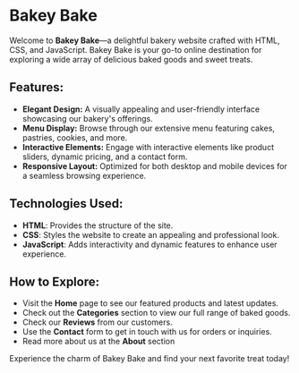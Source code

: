# Bakey Bake

Welcome to **Bakey Bake**—a delightful bakery website crafted with HTML, CSS, and JavaScript. Bakey Bake is your go-to online destination for exploring a wide array of delicious baked goods and sweet treats.

## Features:
- **Elegant Design:** A visually appealing and user-friendly interface showcasing our bakery's offerings.
- **Menu Display:** Browse through our extensive menu featuring cakes, pastries, cookies, and more.
- **Interactive Elements:** Engage with interactive elements like product sliders, dynamic pricing, and a contact form.
- **Responsive Layout:** Optimized for both desktop and mobile devices for a seamless browsing experience.

## Technologies Used:
- **HTML**: Provides the structure of the site.
- **CSS**: Styles the website to create an appealing and professional look.
- **JavaScript**: Adds interactivity and dynamic features to enhance user experience.

## How to Explore:
- Visit the **Home** page to see our featured products and latest updates.
- Check out the **Categories** section to view our full range of baked goods.
- Check our **Reviews** from our customers.
- Use the **Contact** form to get in touch with us for orders or inquiries.
- Read more about us at the **About** section

Experience the charm of Bakey Bake and find your next favorite treat today!
